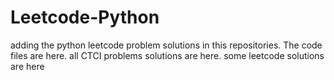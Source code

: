 # Leetcode-Python
adding the python leetcode problem solutions in this repositories. 
The code files are here.
all CTCI problems solutions are here.
some leetcode solutions are here


































































































































































































































































































































































































































































































































































































































































































































